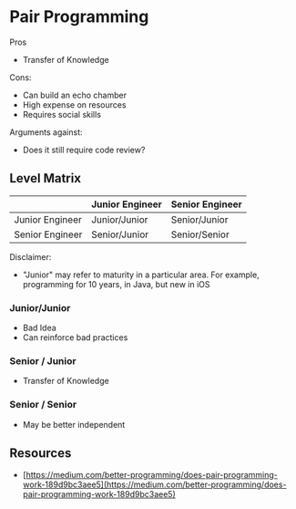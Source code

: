 # Pair Programming

Pros

* Transfer of Knowledge

Cons:

* Can build an echo chamber
* High expense on resources
* Requires social skills

Arguments against:

* Does it still require code review?

## Level Matrix

|  | Junior Engineer | Senior Engineer |
| :--- | :--- | :--- |
| Junior Engineer | Junior/Junior | Senior/Junior |
| Senior Engineer | Senior/Junior | Senior/Senior |

Disclaimer:

* "Junior" may refer to maturity in a particular area. For example, programming for 10 years, in Java, but new in iOS

### Junior/Junior

* Bad Idea
* Can reinforce bad practices

### Senior / Junior

* Transfer of Knowledge

### Senior / Senior

* May be better independent

## Resources

* [https://medium.com/better-programming/does-pair-programming-work-189d9bc3aee5](https://medium.com/better-programming/does-pair-programming-work-189d9bc3aee5)

